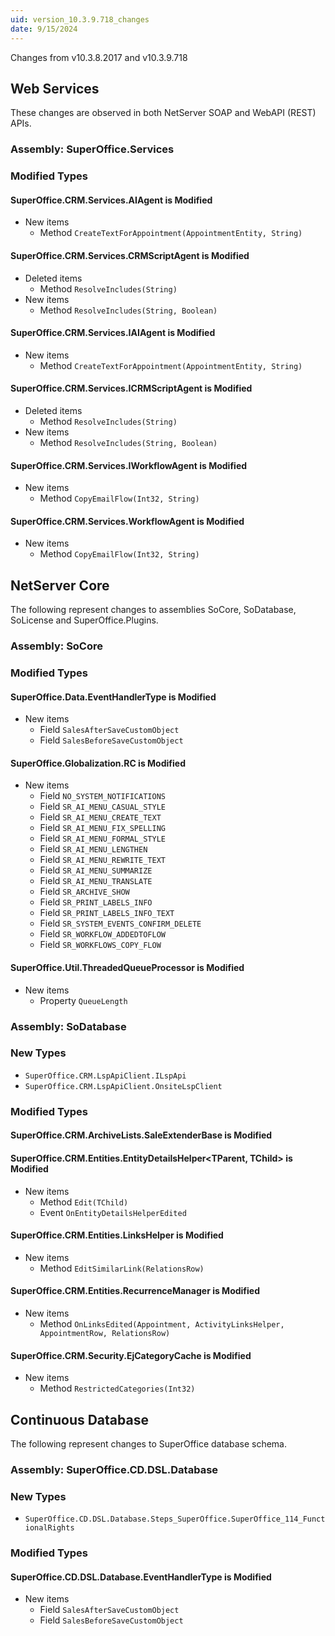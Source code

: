 ```yaml
---
uid: version_10.3.9.718_changes
date: 9/15/2024
---
```


Changes from v10.3.8.2017 and v10.3.9.718

## Web Services

These changes are observed in both NetServer SOAP and WebAPI (REST) APIs.

### Assembly: SuperOffice.Services

### Modified Types

#### SuperOffice.CRM.Services.AIAgent is Modified

* New items
  * Method `CreateTextForAppointment(AppointmentEntity, String)`

#### SuperOffice.CRM.Services.CRMScriptAgent is Modified

* Deleted items
  * Method `ResolveIncludes(String)`
* New items
  * Method `ResolveIncludes(String, Boolean)`

#### SuperOffice.CRM.Services.IAIAgent is Modified

* New items
  * Method `CreateTextForAppointment(AppointmentEntity, String)`

#### SuperOffice.CRM.Services.ICRMScriptAgent is Modified

* Deleted items
  * Method `ResolveIncludes(String)`
* New items
  * Method `ResolveIncludes(String, Boolean)`

#### SuperOffice.CRM.Services.IWorkflowAgent is Modified

* New items
  * Method `CopyEmailFlow(Int32, String)`

#### SuperOffice.CRM.Services.WorkflowAgent is Modified

* New items
  * Method `CopyEmailFlow(Int32, String)`


## NetServer Core

The following represent changes to assemblies SoCore, SoDatabase, SoLicense and SuperOffice.Plugins.

### Assembly: SoCore

### Modified Types

#### SuperOffice.Data.EventHandlerType is Modified

* New items
  * Field `SalesAfterSaveCustomObject`
  * Field `SalesBeforeSaveCustomObject`

#### SuperOffice.Globalization.RC is Modified

* New items
  * Field `NO_SYSTEM_NOTIFICATIONS`
  * Field `SR_AI_MENU_CASUAL_STYLE`
  * Field `SR_AI_MENU_CREATE_TEXT`
  * Field `SR_AI_MENU_FIX_SPELLING`
  * Field `SR_AI_MENU_FORMAL_STYLE`
  * Field `SR_AI_MENU_LENGTHEN`
  * Field `SR_AI_MENU_REWRITE_TEXT`
  * Field `SR_AI_MENU_SUMMARIZE`
  * Field `SR_AI_MENU_TRANSLATE`
  * Field `SR_ARCHIVE_SHOW`
  * Field `SR_PRINT_LABELS_INFO`
  * Field `SR_PRINT_LABELS_INFO_TEXT`
  * Field `SR_SYSTEM_EVENTS_CONFIRM_DELETE`
  * Field `SR_WORKFLOW_ADDEDTOFLOW`
  * Field `SR_WORKFLOWS_COPY_FLOW`

#### SuperOffice.Util.ThreadedQueueProcessor<T> is Modified

* New items
  * Property `QueueLength`


### Assembly: SoDatabase

### New Types

* `SuperOffice.CRM.LspApiClient.ILspApi`
* `SuperOffice.CRM.LspApiClient.OnsiteLspClient`

### Modified Types

#### SuperOffice.CRM.ArchiveLists.SaleExtenderBase is Modified


#### SuperOffice.CRM.Entities.EntityDetailsHelper<TParent, TChild> is Modified

* New items
  * Method `Edit(TChild)`
  * Event `OnEntityDetailsHelperEdited`

#### SuperOffice.CRM.Entities.LinksHelper is Modified

* New items
  * Method `EditSimilarLink(RelationsRow)`

#### SuperOffice.CRM.Entities.RecurrenceManager is Modified

* New items
  * Method `OnLinksEdited(Appointment, ActivityLinksHelper, AppointmentRow, RelationsRow)`

#### SuperOffice.CRM.Security.EjCategoryCache is Modified

* New items
  * Method `RestrictedCategories(Int32)`


## Continuous Database

The following represent changes to SuperOffice database schema.

### Assembly: SuperOffice.CD.DSL.Database

### New Types

* `SuperOffice.CD.DSL.Database.Steps_SuperOffice.SuperOffice_114_FunctionalRights`

### Modified Types

#### SuperOffice.CD.DSL.Database.EventHandlerType is Modified

* New items
  * Field `SalesAfterSaveCustomObject`
  * Field `SalesBeforeSaveCustomObject`



